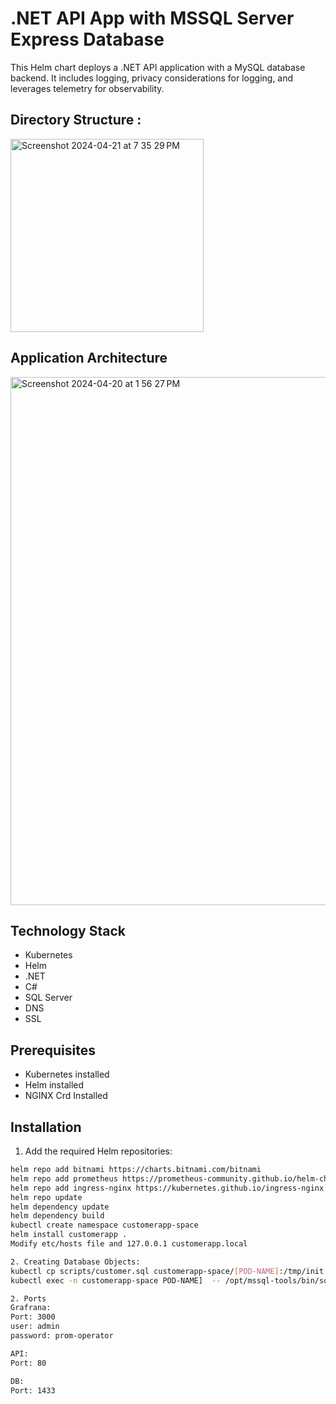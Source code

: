 # .NET API App with MSSQL Server Express Database

This Helm chart deploys a .NET API application with a MySQL database backend. It includes logging, privacy considerations for logging, and leverages telemetry for observability.


## Directory Structure :
<img width="309" alt="Screenshot 2024-04-21 at 7 35 29 PM" src="https://github.com/sunilkanveri/customerapp/assets/6409289/7e763cb0-681c-4a51-8201-e3dcefe09681">


## Application Architecture
<img width="845" alt="Screenshot 2024-04-20 at 1 56 27 PM" src="https://github.com/sunilkanveri/customerapp/assets/6409289/bb2e82b6-1172-4cf4-a9dd-33cd46fe6eb5">

## Technology Stack
- Kubernetes 
- Helm
- .NET
- C#
- SQL Server
- DNS
- SSL

## Prerequisites

- Kubernetes installed
- Helm installed
- NGINX Crd Installed

## Installation

1. Add the required Helm repositories:

```bash
helm repo add bitnami https://charts.bitnami.com/bitnami
helm repo add prometheus https://prometheus-community.github.io/helm-charts
helm repo add ingress-nginx https://kubernetes.github.io/ingress-nginx
helm repo update
helm dependency update
helm dependency build
kubectl create namespace customerapp-space
helm install customerapp .
Modify etc/hosts file and 127.0.0.1 customerapp.local

2. Creating Database Objects: 
kubectl cp scripts/customer.sql customerapp-space/[POD-NAME]:/tmp/init.sql
kubectl exec -n customerapp-space POD-NAME]  -- /opt/mssql-tools/bin/sqlcmd -S localhost -U SA -P 'Default@1245' -i /tmp/init.sql

2. Ports
Grafrana:
Port: 3000
user: admin
password: prom-operator

API:
Port: 80

DB:
Port: 1433
